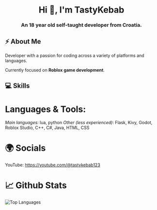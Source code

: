 <h1 align="center">Hi 👋, I'm TastyKebab</h1>
<h3 align="center">An 18 year old self-taught developer from Croatia.</h3>

## ⚡ About Me

Developer with a passion for coding across a variety of platforms and languages.

Currently focused on **Roblox game development**.

## 💻 Skills

# Languages & Tools:

*Main languages:* lua, python
*Other (less experienced)*: Flask, Kivy, Godot, Roblox Studio, C++, C#, Java, HTML, CSS

# 🌍 Socials

YouTube: https://youtube.com/@tastykebab123

# 📈 Github Stats

![Top Languages](https://github-readme-stats.vercel.app/api/top-langs/?username=KebabDev&layout=compact)
